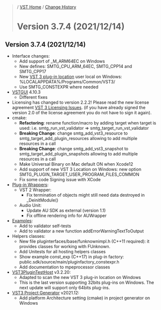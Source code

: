 >/ [VST Home](../) / [Change History](./Index.md)
>
># Version 3.7.4 (2021/12/14)

## Version 3.7.4 (2021/12/14)

- Interface changes:
  - Add support of _M_ARM64EC on Windows
  - New defines: SMTG_CPU_ARM_64EC, SMTG_CPP14 and SMTG_CPP17
  - New [VST 3 plug-in location](../Technical+Documentation/Locations+Format/Plugin+Locations.md) user local on Windows: %LOCALAPPDATA%/Programs/Common/VST3/
  - Use SMTG_CONSTEXPR where needed
- [VSTGUI](../What+is+the+VST+3+SDK/VSTGUI.md) 4.10.3
  - Different fixes
- Licensing has changed to version 2.2.2! Please read the new license agreement [VST 3 Licensing Issues](../VST+3+Licensing/Index.md). (if you have already signed the version 2.0 of the license agreement you do not have to sign it again).
- cmake:
  - **Refactoring**: rename function/macro by adding target when target is used: i.e. smtg_run_vst_validator => smtg_target_run_vst_validator
  - **Breaking Change**: change smtg_add_vst3_resource to smtg_target_add_plugin_resources allowing to add multiple resources in a call
  - **Breaking Change**: change smtg_add_vst3_snapshot to smtg_target_add_plugin_snapshots allowing to add multiple resources in a call
  - Make Universal Binary on Mac default ON when Xcode12
  - Add support of new VST 3 Location on Windows: new option SMTG_PLUGIN_TARGET_USER_PROGRAM_FILES_COMMON
  - Fix some code Signing issue with XCode
- [Plug-in Wrappers](../What+is+the+VST+3+SDK/Wrappers/Index.md):
  - VST 2 Wrapper:
    - Fix termination of objects might still need data destroyed in _DeinitModule()
  - Audio Unit:
    - Update AU SDK as external (version 1.1)
    - Fix offline rendering info for AUWrapper
- [Examples](../What+is+the+VST+3+SDK/Plug-in+Examples.md):
  - Add to validator self-tests
  - Add to validator a new function addErrorWarningTextToOutput
- Helpers classes:
  - New file pluginterfaces/base/funknownimpl.h (C++11 required): it provides classes for working with FUnknown.
  - Add Unitests for all hosting helpers classes
  - Show example const_exp (C++17) in plug-in factory: public.sdk/source/main/pluginfactory_constexpr.h
  - Add documentation to mpeprocessor classes
- [VST3PluginTestHost](../What+is+the+VST+3+SDK/Plug-in+Test+Host.md) v3.2.20:
  - Adapted to scan the new VST 3 plug-in location on Windows
  - This is the last version supporting 32bits plug-ins on Windows. The next update will support only 64bits plug-ins.
- [VST3 Project Generator](../What+is+the+VST+3+SDK/Project+Generator.md) v2021.12:
  - Add platform Architecture setting (cmake) in project generator on Windows

